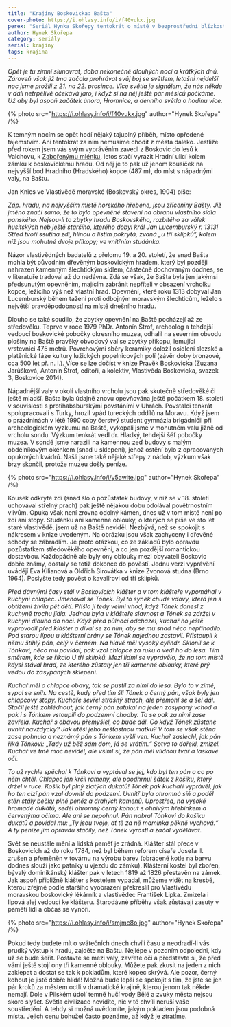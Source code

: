 ```yaml
---
title: "Krajiny Boskovicka: Bašta"
cover-photo: https://i.ohlasy.info/i/f40vukx.jpg
perex: "Seriál Hynka Skořepy tentokrát o místě v bezprostřední blízkosti Boskovic, abyste to mezi svátky neměli daleko: o Baště, nejvyšší části boskovického hradního kopce."
author: Hynek Skořepa
category: seriály
serial: krajiny
tags: krajina
---
```


*Opět je tu zimní slunovrat, doba nekonečně dlouhých nocí a krátkých dnů. Zároveň však již tma začala prohrávat svůj boj se světlem, letošní nejdelší noc jsme prožili z 21. na 22. prosince. Více světla je signálem, že nás někde v dáli netrpělivě očekává jaro, i když si na něj ještě pár měsíců počkáme. Už aby byl aspoň začátek února, Hromnice, a denního světla o hodinu více.*

{% photo src="https://i.ohlasy.info/i/f40vukx.jpg" author="Hynek Skořepa" /%}

K temným nocím se opět hodí nějaký tajuplný příběh, místo opředené tajemstvím. Ani tentokrát za ním nemusíme chodit z města daleko. Jestliže před rokem jsem vás svým vyprávěním zavedl z Boskovic do lesů k Valchovu, k [Zabořenýmu mlénku](http://www.ohlasy.info/clanky/2015/12/zaboreny-mlenek.html), letos stačí vyrazit Hradní ulicí kolem zámku k boskovickému hradu. Od něj je to pak už jenom kousíček na nejvyšší bod Hradního (Hradského) kopce (487 m), do míst s nápadnými valy, na Baštu.

Jan Knies ve Vlastivědě moravské (Boskovský okres, 1904) píše:

*Záp. hradu, na nejvyšším místě horského hřebene, jsou zříceniny Bašty. Již jméno značí samo, že to bylo opevněné stavení na obranu vlastního sídla panského. Nejsou-li to zbytky hradu Boskovského, rozbitého za válek husitských neb ještě staršího, kterého dobyl král Jan Lucemburský r. 1313! Střed tvoří ssutina zdí, hlinou a listím pokrytá, zvaná „u tří sklípků“, kolem níž jsou mohutné dvoje příkopy; ve vnitřním studánka.*

Názor vlastivědných badatelů z přelomu 19. a 20. století, že snad Bašta mohla být původním dřevěným boskovickým hradem, který byl později nahrazen kamenným šlechtickým sídlem, částečně dochovaným dodnes, se v literatuře tradoval až do nedávna. Zdá se však, že Bašta byla jen jakýmsi předsunutým opevněním, majícím zabránit nepříteli v obsazení vrcholku kopce, ležícího výš než vlastní hrad. Opevnění, které roku 1313 dobýval Jan Lucemburský během tažení proti odbojným moravským šlechticům, leželo s největší pravděpodobností na místě dnešního hradu.

Dlouho se také soudilo, že zbytky opevnění na Baště pocházejí až ze středověku. Teprve v roce 1979 PhDr. Antonín Štrof, archeolog a tehdejší vedoucí boskovické pobočky okresního muzea, odhalil na severním obvodu plošiny na Baště pravěký obvodový val se zbytky příkopu, lemující vrstevnici 475 metrů. Povrchovými sběry keramiky doložil osídlení slezské a platěnické fáze kultury lužických popelnicových polí (závěr doby bronzové, cca 500 let př. n. l.). Více se lze dočíst v knize Pravěk Boskovicka (Zuzana Jarůšková, Antonín Štrof, editoři, a kolektiv, Vlastivěda Boskovicka, svazek 3, Boskovice 2014).

Nápadnější valy v okolí vlastního vrcholu jsou pak skutečně středověké či ještě mladší. Bašta byla údajně znovu opevňována ještě počátkem 18. století v souvislosti s protihabsburskými povstáními v Uhrách. Povstalci tenkrát spolupracovali s Turky, hrozil vpád tureckých oddílů na Moravu. Když jsem o prázdninách v létě 1990 coby čerstvý student gymnázia brigádničil při archeologickém výzkumu na Baště, vykopali jsme v mohutném valu jižně od vrcholu sondu. Výzkum tenkrát vedl dr. Hladký, tehdejší šéf pobočky muzea. V sondě jsme narazili na kamennou zeď budovy s malým obdélníkovým okénkem (snad u sklepení), jehož ostění bylo z opracovaných opukových kvádrů. Našli jsme také nějaké střepy z nádob, výzkum však brzy skončil, protože muzeu došly peníze.

{% photo src="https://i.ohlasy.info/i/y5awite.jpg" author="Hynek Skořepa" /%}

Kousek odkryté zdi (snad šlo o pozůstatek budovy, v níž se v 18. století uchovával střelný prach) pak ještě nějakou dobu odolával povětrnostním vlivům. Opuka však není zrovna odolný kámen, dnes už v tom místě není po zdi ani stopy. Studánku ani kamenné oblouky, o kterých se píše ve sto let staré vlastivědě, jsem už na Baště neviděl. Nezbývá, než se spokojit s nákresem v knize uvedeným. Na obrázku jsou však zachyceny i dřevěné schody se zábradlím. Je proto otázkou, co ze základů bylo opravdu pozůstatkem středověkého opevnění, a co jen pozdější romantickou dostavbou. Každopádně ale byly ony oblouky mezi obyvateli Boskovic dobře známy, dostaly se totiž dokonce do pověstí. Jednu verzi vyprávění uvádějí Eva Kilianová a Oldřich Sirovátka v knize Zvonová studna (Brno 1964). Poslyšte tedy pověst o kavalírovi od tří sklípků.

*Před dávnými časy stál v Boskovicích klášter a v tom klášteře vypomáhal v kuchyni chlapec. Jmenoval se Tónek. Byl to synek chudé vdovy, která jen s obtížemi živila pět dětí. Přišlo jí tedy velmi vhod, když Tónek donesl z kuchyně trochu jídla. Jednou byla v klášteře slavnost a Tónek se zdržel v kuchyni dlouho do noci. Když před půlnocí odcházel, kuchař ho ještě vyprovodil před klášter a díval se za ním, aby se mu snad něco nepřihodilo. Pod starou lípou u klášterní brány se Tónek najednou zastavil. Přistoupil k němu štíhlý pán, celý v černém. Na hlavě měl vysoký cylindr. Sklonil se k Tónkovi, něco mu povídal, pak vzal chlapce za ruku a vedl ho do lesa. Tím směrem, kde se říkalo U tří sklípků. Mezi lidmi se vyprávělo, že na tom místě kdysi stával hrad, ze kterého zůstaly jen tři kamenné oblouky, které prý vedou do zasypaných sklepení.*

*Kuchař měl o chlapce obavy, tak se pustil za nimi do lesa. Bylo to v zimě, sypal se sníh. Na cestě, kudy před tím šli Tónek a černý pán, však byly jen chlapcovy stopy. Kuchaře sevřel strašný strach, ale přemohl se a šel dál. Stačil ještě zahlédnout, jak černý pán zaťukal na jeden zasypaný vchod a pak i s Tónkem vstoupili do podzemní chodby. Ta se pak za nimi zase zavřela. Kuchař s obavou přemýšlel, co bude dál. Co když Tónek zůstane uvnitř navždycky? Jak utěší jeho nešťastnou matku? V tom se však stěna zase pohnula a neznámý pán s Tónkem vyšli ven. Kuchař zaslechl, jak pán říká Tónkovi: „Tady už běž sám dom, já se vrátím.“ Sotva to dořekl, zmizel. Kuchař ve tmě moc neviděl, ale všiml si, že pán měl vlídnou tvář a laskavé oči.*

*To už rychle spěchal k Tónkovi a vyptával se jej, kdo byl ten pán a co po něm chtěl. Chlapec jen krčil rameny, ale poodhrnul šátek z košíku, který držel v ruce. Košík byl plný zlatých dukátů! Tónek pak kuchaři vyprávěl, jak ho ten cizí pán vzal dovnitř do podzemí. Uvnitř byla ohromná síň a podél stěn stály bečky plné peněz a drahých kamenů. Uprostřed, na vysoké hromadě dukátů, seděl ohromný černý kohout s ohnivým hřebínkem a červenýma očima. Ale ani se nepohnul. Pán nabral Tónkovi do košíku dukátů a povídal mu: „Ty jsou tvoje, ať tě za ně maminka pěkně vychová.“ A ty peníze jim opravdu stačily, než Tónek vyrostl a začal vydělávat.*

Svět se neustále mění a lidská paměť je zrádná. Klášter stál přece v Boskovicích až do roku 1784, než byl během reforem císaře Josefa II. zrušen a přeměněn v továrnu na výrobu barev (obrácené kotle na barvu dodnes slouží jako patníky u vjezdu do zámku). Klášterní kostel byl zbořen, bývalý dominikánský klášter pak v letech 1819 až 1826 přestavěn na zámek. Jak aspoň přibližně klášter s kostelem vypadal, můžeme vidět na kresbě, kterou zřejmě podle staršího vyobrazení překreslil pro Vlastivědu moravskou boskovický lékárník a vlastivědec František Lipka. Zmizela i lipová alej vedoucí ke klášteru. Starodávné příběhy však zůstávají zasuty v paměti lidí a občas se vynoří.

{% photo src="https://i.ohlasy.info/i/smjmc8o.jpg" author="Hynek Skořepa" /%}

Pokud tedy budete mít o svátečních dnech chvíli času a neodradí-li vás prudký výstup k hradu, zajděte na Baštu. Nejlépe v pozdním odpoledni, kdy už se bude šeřit. Postavte se mezi valy, zavřete oči a představte si, že před vámi ještě stojí ony tři kamenné oblouky. Můžete pak zkusit na jeden z nich zaklepat a dostat se tak k pokladům, které kopec skrývá. Ale pozor, černý kohout je jistě dobře hlídá! Možná bude lepší se spokojit s tím, že jste se jen pár kroků za městem octli v dramatické krajině, kterou jenom tak někde nemají. Dole v Pilském údolí temně hučí vody Bělé a zvuky města nejsou skoro slyšet. Světla civilizace nevidíte, nic v té chvíli neruší vaše soustředění. A tehdy si možná uvědomíte, jakým pokladem jsou podobná místa. Jejich cenu bohužel často poznáme, až když je ztratíme.

